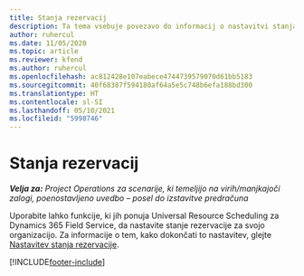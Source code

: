 ```yaml
---
title: Stanja rezervacij
description: Ta tema vsebuje povezavo do informacij o nastavitvi stanja rezervacije za Project Operations.
author: ruhercul
ms.date: 11/05/2020
ms.topic: article
ms.reviewer: kfend
ms.author: ruhercul
ms.openlocfilehash: ac812428e107eabece4744739579070d61bb5183
ms.sourcegitcommit: 40f68387f594180af64a5e5c748b6efa188bd300
ms.translationtype: HT
ms.contentlocale: sl-SI
ms.lasthandoff: 05/10/2021
ms.locfileid: "5998746"
---
```

# <a name="booking-statuses"></a>Stanja rezervacij

_**Velja za:** Project Operations za scenarije, ki temeljijo na virih/manjkajoči zalogi, poenostavljeno uvedbo – posel do izstavitve predračuna_

Uporabite lahko funkcije, ki jih ponuja Universal Resource Scheduling za Dynamics 365 Field Service, da nastavite stanje rezervacije za svojo organizacijo. Za informacije o tem, kako dokončati to nastavitev, glejte [Nastavitev stanja rezervacije](/dynamics365/field-service/set-up-booking-statuses).


[!INCLUDE[footer-include](../includes/footer-banner.md)]